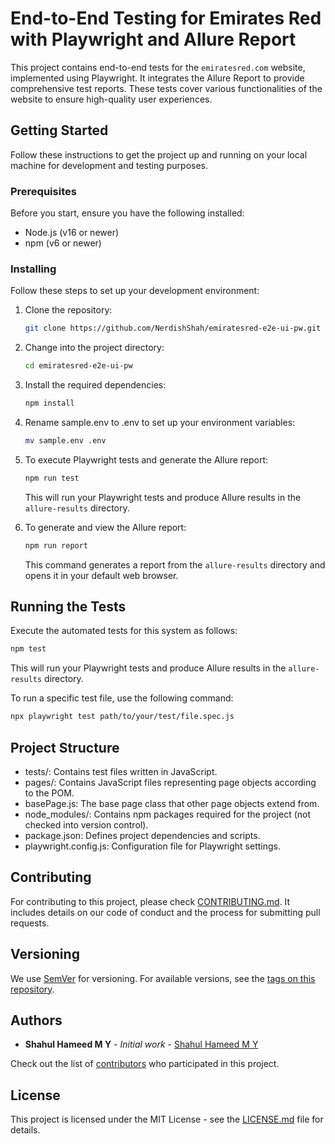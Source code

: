 # End-to-End Testing for Emirates Red with Playwright and Allure Report

This project contains end-to-end tests for the `emiratesred.com` website, implemented using Playwright. It integrates the Allure Report to provide comprehensive test reports. These tests cover various functionalities of the website to ensure high-quality user experiences.

## Getting Started

Follow these instructions to get the project up and running on your local machine for development and testing purposes.

### Prerequisites

Before you start, ensure you have the following installed:
- Node.js (v16 or newer)
- npm (v6 or newer)

### Installing

Follow these steps to set up your development environment:

1. Clone the repository:

   ```bash
   git clone https://github.com/NerdishShah/emiratesred-e2e-ui-pw.git
   ```

2. Change into the project directory:

   ```bash
   cd emiratesred-e2e-ui-pw
   ```

3. Install the required dependencies:

   ```bash
   npm install
   ```
4. Rename sample.env to .env to set up your environment variables:
   
   ```bash
   mv sample.env .env
   ```
5. To execute Playwright tests and generate the Allure report:

   ```bash
   npm run test
   ```

   This will run your Playwright tests and produce Allure results in the `allure-results` directory.

6. To generate and view the Allure report:

   ```bash
   npm run report
   ```

   This command generates a report from the `allure-results` directory and opens it in your default web browser.

## Running the Tests

Execute the automated tests for this system as follows:

```bash
npm test
```
   This will run your Playwright tests and produce Allure results in the `allure-results` directory.

To run a specific test file, use the following command:
```bash
npx playwright test path/to/your/test/file.spec.js
```
## Project Structure
- tests/: Contains test files written in JavaScript.
- pages/: Contains JavaScript files representing page objects according to the POM.
- basePage.js: The base page class that other page objects extend from.
- node_modules/: Contains npm packages required for the project (not checked into version control).
- package.json: Defines project dependencies and scripts.
- playwright.config.js: Configuration file for Playwright settings.

## Contributing

For contributing to this project, please check [CONTRIBUTING.md](https://github.com/NerdishShah/emiratesred-e2e-tests/CONTRIBUTING.md). It includes details on our code of conduct and the process for submitting pull requests.

## Versioning

We use [SemVer](http://semver.org/) for versioning. For available versions, see the [tags on this repository](https://github.com/NerdishShah/emiratesred-e2e-tests/tags).

## Authors

- **Shahul Hameed M Y** - *Initial work* - [Shahul Hameed M Y](https://github.com/NerdishShah)

Check out the list of [contributors](https://github.com/NerdishShah/emiratesred-e2e-tests/contributors) who participated in this project.

## License

This project is licensed under the MIT License - see the [LICENSE.md](LICENSE.md) file for details.
